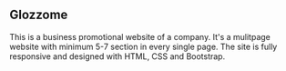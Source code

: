 ## Glozzome
This is a business promotional website of a company. It's a mulitpage website with minimum 5-7 section in every single page. The site is fully responsive and designed with HTML, CSS and Bootstrap. 
